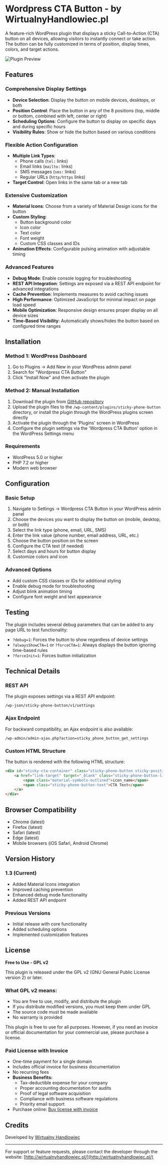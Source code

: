 # Wordpress CTA Button - by WirtualnyHandlowiec.pl

A feature-rich WordPress plugin that displays a sticky Call-to-Action (CTA) button on all devices, allowing visitors to instantly connect or take action. The button can be fully customized in terms of position, display times, colors, and target actions.

![Plugin Preview](view.png)

## Features

### Comprehensive Display Settings
- **Device Selection**: Display the button on mobile devices, desktops, or both
- **Position Control**: Place the button in any of the 8 positions (top, middle or bottom, combined with left, center or right)
- **Scheduling Options**: Configure the button to display on specific days and during specific hours
- **Visibility Rules**: Show or hide the button based on various conditions

### Flexible Action Configuration
- **Multiple Link Types**:
  - Phone calls (`tel:` links)
  - Email links (`mailto:` links)
  - SMS messages (`sms:` links)
  - Regular URLs (`http/https` links)
- **Target Control**: Open links in the same tab or a new tab

### Extensive Customization
- **Material Icons**: Choose from a variety of Material Design icons for the button
- **Custom Styling**:
  - Button background color
  - Icon color
  - Text color
  - Font weight
  - Custom CSS classes and IDs
- **Animation Effects**: Configurable pulsing animation with adjustable timing

### Advanced Features
- **Debug Mode**: Enable console logging for troubleshooting
- **REST API Integration**: Settings are exposed via a REST API endpoint for advanced integrations
- **Cache Prevention**: Implements measures to avoid caching issues
- **High Performance**: Optimized JavaScript for minimal impact on page load speed
- **Mobile Optimization**: Responsive design ensures proper display on all device sizes
- **Time-Based Visibility**: Automatically shows/hides the button based on configured time ranges

## Installation

### Method 1: WordPress Dashboard

1. Go to Plugins → Add New in your WordPress admin panel
2. Search for "Wordpress CTA Button"
3. Click "Install Now" and then activate the plugin

### Method 2: Manual Installation

1. Download the plugin from [GitHub repository](https://github.com/rskonieczka/wordpress-cta-button/archive/refs/heads/main.zip)
2. Upload the plugin files to the `/wp-content/plugins/sticky-phone-button` directory, or install the plugin through the WordPress plugins screen directly
3. Activate the plugin through the 'Plugins' screen in WordPress
4. Configure the plugin settings via the 'Wordpress CTA Button' option in the WordPress Settings menu

### Requirements
- WordPress 5.0 or higher
- PHP 7.2 or higher
- Modern web browser

## Configuration

### Basic Setup
1. Navigate to Settings → Wordpress CTA Button in your WordPress admin panel
2. Choose the devices you want to display the button on (mobile, desktop, or both)
3. Select the link type (phone, email, URL, SMS)
4. Enter the link value (phone number, email address, URL, etc.)
5. Choose the button position on the screen
6. Configure the CTA text (if needed)
7. Select days and hours for button display
8. Customize colors and icon

### Advanced Options
- Add custom CSS classes or IDs for additional styling
- Enable debug mode for troubleshooting
- Adjust blink animation timing
- Configure font weight and text appearance

## Testing

The plugin includes several debug parameters that can be added to any page URL to test functionality:

- `?debug=1`: Forces the button to show regardless of device settings
- `?alwaysShowCTA=1` or `?forceCTA=1`: Always displays the button ignoring time-based rules
- `?forceInit=1`: Forces button initialization

## Technical Details

### REST API
The plugin exposes settings via a REST API endpoint:
```
/wp-json/sticky-phone-button/v1/settings
```

### Ajax Endpoint
For backward compatibility, an Ajax endpoint is also available:
```
/wp-admin/admin-ajax.php?action=sticky_phone_button_get_settings
```

### Custom HTML Structure
The button is rendered with the following HTML structure:
```html
<div id="sticky-cta-container" class="sticky-phone-button sticky-position-class custom-class" style="custom-styles">
    <a href="link-target" target="_blank" class="sticky-phone-button-link">
        <span class="material-symbols-outlined">icon_name</span>
        <span class="sticky-phone-button-text">CTA Text</span>
    </a>
</div>
```

## Browser Compatibility

- Chrome (latest)
- Firefox (latest)
- Safari (latest)
- Edge (latest)
- Mobile browsers (iOS Safari, Android Chrome)

## Version History

### 1.3 (Current)
- Added Material Icons integration
- Improved caching prevention
- Enhanced debug mode functionality
- Added REST API endpoint

### Previous Versions
- Initial release with core functionality
- Added scheduling options
- Implemented customization features

## License

**Free to Use - GPL v2**

This plugin is released under the GPL v2 (GNU General Public License version 2) or later.

### What GPL v2 means:
- You are free to use, modify, and distribute the plugin
- If you distribute modified versions, you must keep them under GPL
- The source code must be made available
- No warranty is provided

This plugin is free to use for all purposes. However, if you need an invoice or official documentation for your commercial use, please purchase a license.

### Paid License with Invoice
- One-time payment for a single domain
- Includes official invoice for business documentation
- No recurring fees
- **Business Benefits:**
  - Tax-deductible expense for your company
  - Proper accounting documentation for audits
  - Proof of legal software acquisition
  - Compliance with business software regulations
  - Priority email support
- Purchase online: [Buy license with invoice](https://buy.stripe.com/6oEcP3fJ90lN6oo9AK)

## Credits

Developed by [Wirtualny Handlowiec](http://wirtualnyhandlowiec.pl/)

---

For support or feature requests, please contact the developer through the website: [http://wirtualnyhandlowiec.pl/](http://wirtualnyhandlowiec.pl/)
